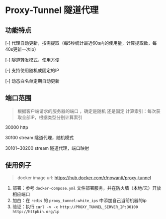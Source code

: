 # Proxy-Tunnel 隧道代理

## 功能特点

[-] 代理自动更新，按需提取（每5秒统计最近60s内的使用量，计算提取数，每40s更新一次ip）

[-] 隧道转发模式，使用方便

[-] 支持使用随机或固定的IP

[-] 动态白名单定期自动更新

## 端口范围

> 根据客户端请求的服务器的端口 ，确定是随机 还是固定 计算索引：每次获取全部IP，根据类型分别计算索引

30000 http

30100 stream 隧道代理，随机模式

30101~30200 stream 隧道代理，端口映射

## 使用例子

> docker image url: https://hub.docker.com/r/nowanti/proxy-tunnel
1. 部署：参考 `docker-compose.yml` 文件部署服务，并在防火墙（本地/云）开放相应端口
2. 加白：在 `redis` 的 `proxy_tunnel:white_ips` 中添加自己当前机器的ip
3. 验证：执行 `curl -v -x http://PROXY_TUNNEL_SERVER_IP:30100 http://httpbin.org/ip`